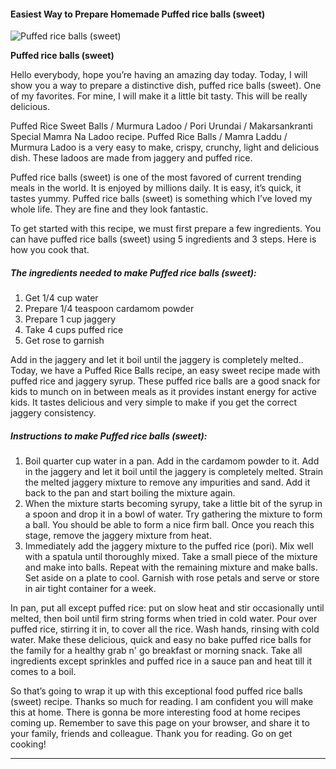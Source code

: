             

#### Easiest Way to Prepare Homemade Puffed rice balls (sweet)

![Puffed rice balls (sweet)](https://img-global.cpcdn.com/recipes/e58e39aaf772735c/751x532cq70/puffed-rice-balls-sweet-recipe-main-photo.jpg)

**Puffed rice balls (sweet)**

Hello everybody, hope you’re having an amazing day today. Today, I will show you a way to prepare a distinctive dish, puffed rice balls (sweet). One of my favorites. For mine, I will make it a little bit tasty. This will be really delicious.

Puffed Rice Sweet Balls / Murmura Ladoo / Pori Urundai / Makarsankranti Special Mamra Na Ladoo recipe. Puffed Rice Balls / Mamra Laddu / Murmura Ladoo is a very easy to make, crispy, crunchy, light and delicious dish. These ladoos are made from jaggery and puffed rice.

Puffed rice balls (sweet) is one of the most favored of current trending meals in the world. It is enjoyed by millions daily. It is easy, it’s quick, it tastes yummy. Puffed rice balls (sweet) is something which I’ve loved my whole life. They are fine and they look fantastic.

To get started with this recipe, we must first prepare a few ingredients. You can have puffed rice balls (sweet) using 5 ingredients and 3 steps. Here is how you cook that.

##### The ingredients needed to make Puffed rice balls (sweet):

1.  Get 1/4 cup water
2.  Prepare 1/4 teaspoon cardamom powder
3.  Prepare 1 cup jaggery
4.  Take 4 cups puffed rice
5.  Get rose to garnish

Add in the jaggery and let it boil until the jaggery is completely melted.. Today, we have a Puffed Rice Balls recipe, an easy sweet recipe made with puffed rice and jaggery syrup. These puffed rice balls are a good snack for kids to munch on in between meals as it provides instant energy for active kids. It tastes delicious and very simple to make if you get the correct jaggery consistency.

##### Instructions to make Puffed rice balls (sweet):

1.  Boil quarter cup water in a pan. Add in the cardamom powder to it. Add in the jaggery and let it boil until the jaggery is completely melted. Strain the melted jaggery mixture to remove any impurities and sand. Add it back to the pan and start boiling the mixture again.
2.  When the mixture starts becoming syrupy, take a little bit of the syrup in a spoon and drop it in a bowl of water. Try gathering the mixture to form a ball. You should be able to form a nice firm ball. Once you reach this stage, remove the jaggery mixture from heat.
3.  Immediately add the jaggery mixture to the puffed rice (pori). Mix well with a spatula until thoroughly mixed. Take a small piece of the mixture and make into balls. Repeat with the remaining mixture and make balls. Set aside on a plate to cool. Garnish with rose petals and serve or store in air tight container for a week.

In pan, put all except puffed rice: put on slow heat and stir occasionally until melted, then boil until firm string forms when tried in cold water. Pour over puffed rice, stirring it in, to cover all the rice. Wash hands, rinsing with cold water. Make these delicious, quick and easy no bake puffed rice balls for the family for a healthy grab n' go breakfast or morning snack. Take all ingredients except sprinkles and puffed rice in a sauce pan and heat till it comes to a boil.

So that’s going to wrap it up with this exceptional food puffed rice balls (sweet) recipe. Thanks so much for reading. I am confident you will make this at home. There is gonna be more interesting food at home recipes coming up. Remember to save this page on your browser, and share it to your family, friends and colleague. Thank you for reading. Go on get cooking!

* * *